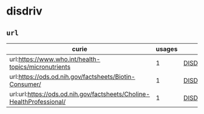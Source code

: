 # disdriv

## `url`

| curie                                                                 |   usages | nodes                                                             |
|-----------------------------------------------------------------------|----------|-------------------------------------------------------------------|
| url:https://www.who.int/health-topics/micronutrients                  |        1 | [DISDRIV:0000001](http://purl.obolibrary.org/obo/DISDRIV_0000001) |
| url:https://ods.od.nih.gov/factsheets/Biotin-Consumer/                |        1 | [DISDRIV:0000004](http://purl.obolibrary.org/obo/DISDRIV_0000004) |
| url:url:https://ods.od.nih.gov/factsheets/Choline-HealthProfessional/ |        1 | [DISDRIV:0000005](http://purl.obolibrary.org/obo/DISDRIV_0000005) |


